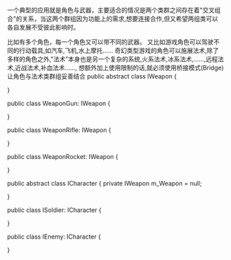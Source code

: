 一个典型的应用就是角色与武器，主要适合的情况是两个类群之间存在着"交叉组合"的关系，当这两个群组因为功能上的需求,想要连接合作,但又希望两组类可以各自发展不受彼此影响时。

比如有多个角色，每一个角色又可以带不同的武器。
又比如游戏角色可以驾驶不同的行动载具,如汽车,飞机,水上摩托......
奇幻类型游戏的角色可以施展法术,除了多样的角色之外,"法术”本身也是另一个复杂的系统,火系法术,冰系法术,......,远程法术,近战法术,补血法术......,
    想额外加上使用限制的话,就必须使用桥接模式(Bridge)让角色与法术类群组妥善结合
public abstract class IWeapon {

}

public class WeaponGun: IWeapon {

}

public class WeaponRifle: IWeapon {

}

public class WeaponRocket: IWeapon {

}


public abstract class ICharacter {
    private IWeapon m_Weapon = null;

}

public class ISoldier: ICharacter {
    
}

public class IEnemy: ICharacter {

}
